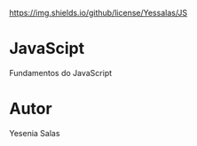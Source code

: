https://img.shields.io/github/license/Yessalas/JS
# JavaScipt
Fundamentos do JavaScript
# Autor
Yesenia Salas

